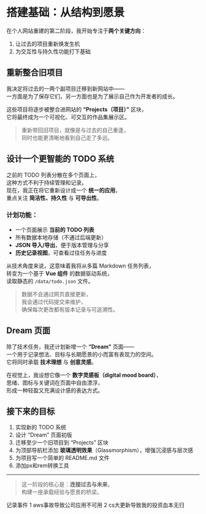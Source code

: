 # 搭建基础：从结构到愿景

在个人网站重建的第二阶段，我开始专注于**两个关键方向**：  
1. 让过去的项目重新焕发生机  
2. 为交互性与持久性功能打下基础  

## 重新整合旧项目

我决定将过去的一两个副项目迁移到新网站中——  
一方面是为了保存它们，另一方面也是为了展示自己作为开发者的成长。

这些项目将逐步被整合进网站的 **“Projects（项目）”** 区块，  
它将最终成为一个可视化、可交互的作品集展示区。

> 重新带回旧项目，就像是与过去的自己重逢，  
> 同时也能更清晰地看到自己走了多远。

## 设计一个更智能的 TODO 系统

之前的 TODO 列表分散在多个页面上，  
这种方式不利于持续管理和记录。  
现在，我正在将它重新设计成一个 **统一的应用**，  
重点关注 **简洁性、持久性** 与 **可导出性**。

### 计划功能：
- 一个页面展示 **当前的 TODO 列表**  
- 所有数据本地存储（不通过后端更新）  
- **JSON 导入/导出**，便于版本管理与分享  
- **历史记录视图**，可查看过往任务与进度  

从技术角度来说，这意味着我将从多篇 Markdown 任务列表，  
转变为一个基于 **Vue 组件** 的数据驱动系统，  
读取静态的 `/data/todo.json` 文件。

> 数据不会通过网页直接更新，  
> 我会通过代码提交来维护，  
> 确保每次更改都有版本记录与可追溯性。

## Dream 页面

除了技术任务，我还计划新增一个 **“Dream”** 页面——  
一个用于记录想法、目标与长期愿景的小而富有表现力的空间。  
它将同时承载 **技术理想** 与 **创意灵感**。

在视觉上，我设想它像一个 **数字灵感板（digital mood board）**，  
思绪、图标与关键词在页面中自由漂浮，  
形成一种轻盈又充满设计感的表达方式。

## 接下来的目标

1. 实现新的 TODO 系统  
2. 设计 “Dream” 页面初版  
3. 迁移至少一个旧项目到 “Projects” 区块  
4. 为顶部导航栏添加 **玻璃透明效果**（Glassmorphism），增强沉浸感与层次感
5. 为项目写一个简单的 README.md 文件
6. 添加px和rem转换工具

---

> 这一阶段的核心是：**连接过去与未来**，  
> 构建一座承载经验与愿景的桥梁。

记录事件
1 aws事故导致公司应用不可用
2 cs大更新导致我的投资血本无归
